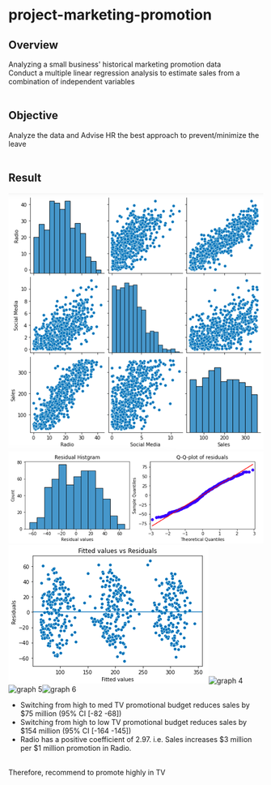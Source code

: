 # project-marketing-promotion

## Overview<br>
  Analyzing a small business' historical marketing promotion data<br>
  Conduct a multiple linear regression analysis to estimate sales from a combination of independent variables<br>
<br>
## Objective<br>
  Analyze the data and Advise HR the best approach to prevent/minimize the leave<br>
<br>
## Result<br>
![graph 1](/assets/graph_1.png)![graph 2](/assets/graph_2.png)<br>
![graph 3](/assets/graph_3.png)![graph 4](/assets/graph_4.png)<br>
![graph 5](/assets/graph_5.png)![graph 6](/assets/graph_6.png)<br>
  * Switching from high to med TV promotional budget reduces sales by $\$75$ million (95\% CI \[-82 -68\])<br>
  * Switching from high to low TV promotional budget reduces sales by $\$154$ million (95\% CI \[-164 -145\])<br>
  * Radio has a positive coefficient of 2.97. i.e. Sales increases $\$3$ million per $\$1$ million promotion in Radio.<br>
<br>
Therefore, recommend to promote highly in TV
<br>


